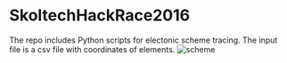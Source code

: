 # SkoltechHackRace2016
The repo includes Python scripts for electonic scheme tracing.
The input file is a csv file with coordinates of elements.
![scheme](https://github.com/submaps/SkoltechHackRace2016/blob/master/scheme_anim.gif)
